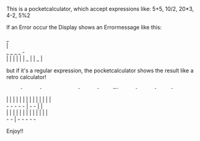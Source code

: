This is a pocketcalculator, which accept expressions like: 5+5, 10/2, 20*3, 4-2, 5%2

If an Error occur the Display shows an Errormessage like this:


   _                           
  |                                 
   _    _     _     _    -  
  |    |     |     | |  |
   _   |     |      _   |
                


but if it's a regular expression, the pocketcalculator shows the result like a retro calculator!

         -      -             -      -     —-      -      -     -      
   |      |      |   |  |    |      |        |    | |    | |   | |    
         -      -      -      -      -       |     -      -    | |    
   |    |        |      |      |    | |      |    | |      |   | |     
         -      -       |     -      -             -      -     -   


Enjoy!!
